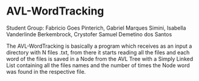 # AVL-WordTracking

Student Group:
Fabricio Goes Pinterich,
Gabriel Marques Simini,
Isabella Vanderlinde Berkembrock,
Crystofer Samuel Demetino dos Santos

The AVL-WordTracking is basically a program which receives as an input a directory with N files .txt,
from there it starts reading all the files and each word of the files is saved in a Node from the AVL Tree
with a Simply Linked List containing all the files names and the number of times the Node word was found
in the respective file.
